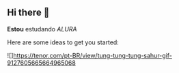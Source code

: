 ## Hi there 👋

**Estou** estudando _ALURA_


Here are some ideas to get you started:

![]https://tenor.com/pt-BR/view/tung-tung-tung-sahur-gif-9127605665664965068
